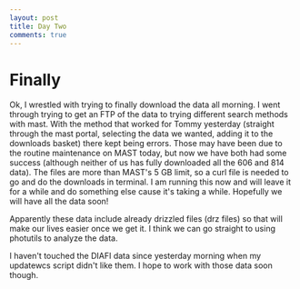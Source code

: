 ```yaml
---
layout: post
title: Day Two
comments: true
---
```

# Finally

Ok, I wrestled with trying to finally download the data all morning. I went through trying to get an FTP of the data to trying different search methods with mast. With the method that worked for Tommy yesterday (straight through the mast portal, selecting the data we wanted, adding it to the downloads basket) there kept being errors. Those may have been due to the routine maintenance on MAST today, but now we have both had some success (although neither of us has fully downloaded all the 606 and 814 data). The files are more than MAST's 5 GB limit, so a curl file is needed to go and do the downloads in terminal. I am running this now and will leave it for a while and do something else cause it's taking a while. Hopefully we will have all the data soon! 

Apparently these data include already drizzled files (drz files) so that will make our lives easier once we get it. I think we can go straight to using photutils to analyze the data. 

I haven't touched the DIAFI data since yesterday morning when my updatewcs script didn't like them. I hope to work with those data soon though. 
